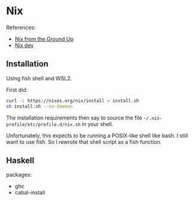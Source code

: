 # Nix

References:

- [Nix from the Ground Up](https://www.zombiezen.com/blog/2021/12/nix-from-the-ground-up/)
- [Nix dev](https://nix.dev/)

## Installation

Using fish shell and WSL2.

First did:

```sh
curl -L https://nixos.org/nix/install > install.sh
sh install.sh --no-daemon
```

The installation requirements then say to source the file
`~/.nix-profile/etc/profile.d/nix.sh` in your shell.

Unfortunately, this expects to be running a POSIX-like shell like bash.
I still want to use fish.
So I rewrote that shell script as a fish function.

## Haskell

packages:
  - ghc
  - cabal-install
